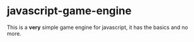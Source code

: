 # javascript-game-engine

This is a **very** simple game engine for javascript, it has the basics and no more.
